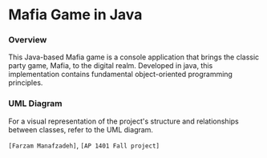 # Mafia Game in Java
### Overview
This Java-based Mafia game is a console application that brings the classic party game, Mafia, to the digital realm. Developed in java, this implementation contains fundamental object-oriented programming principles.

### UML Diagram
For a visual representation of the project's structure and relationships between classes, refer to the UML diagram.

 `[Farzam Manafzadeh]`, `[AP 1401 Fall project]`
